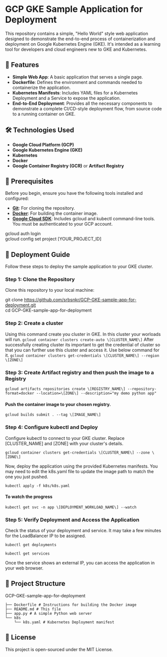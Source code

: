 # GCP GKE Sample Application for Deployment

This repository contains a simple, "Hello World" style web application designed to demonstrate the end-to-end process of containerization and deployment on Google Kubernetes Engine (GKE). It's intended as a learning tool for developers and cloud engineers new to GKE and Kubernetes.

## 🌟 Features

- **Simple Web App**: A basic application that serves a single page.
- **Dockerfile**: Defines the environment and commands needed to containerize the application.
- **Kubernetes Manifests**: Includes YAML files for a Kubernetes Deployment and a Service to expose the application.
- **End-to-End Deployment**: Provides all the necessary components to demonstrate a complete CI/CD-style deployment flow, from source code to a running container on GKE.

## 🛠️ Technologies Used

- **Google Cloud Platform (GCP)**
- **Google Kubernetes Engine (GKE)**
- **Kubernetes**
- **Docker**
- **Google Container Registry (GCR)** or **Artifact Registry**

## 📝 Prerequisites

Before you begin, ensure you have the following tools installed and configured:

- [**Git**](https://git-scm.com/): For cloning the repository.
- [**Docker**](https://www.docker.com/): For building the container image.
- [**Google Cloud SDK**](https://cloud.google.com/sdk): Includes gcloud and kubectl command-line tools. You must be authenticated to your GCP account.

gcloud auth login  
gcloud config set project \[YOUR_PROJECT_ID\]  

## 🚀 Deployment Guide

Follow these steps to deploy the sample application to your GKE cluster.

### Step 1: Clone the Repository

Clone this repository to your local machine:

git clone <https://github.com/srbsnkr/GCP-GKE-sample-app-for-deployment.git>  
cd GCP-GKE-sample-app-for-deployment  

### Step 2: Create a cluster

Using this command create you cluster in GKE. In this cluster your worloads will run.
`gcloud container clusters create-auto \[CLUSTER_NAME\]`
After successfully creating cluster its important to get the credential of cluster so that you can further use this cluster and access it. Use below command for it.
`gcloud container clusters get-credentials \[CLUSTER_NAME\] --region \[ZONE\]`

### Step 3: Create Artifact registry and then push the image to a Registry

`gcloud artifacts repositories create \[REGISTRY_NAME\] --repository-format=docker --location=\[ZONE\] --description="my demo python app"`

#### Push the container image to your chosen registry.
`gcloud builds submit . --tag \[IMAGE_NAME\]`

### Step 4: Configure kubectl and Deploy

Configure kubectl to connect to your GKE cluster. Replace \[CLUSTER_NAME\] and \[ZONE\] with your cluster's details.

```gcloud container clusters get-credentials \[CLUSTER_NAME\] --zone \[ZONE\]  ```

Now, deploy the application using the provided Kubernetes manifests. You may need to edit the k8s.yaml file to update the image path to match the one you just pushed.

`kubectl apply -f k8s/k8s.yaml`

#### To watch the progress
`kubectl get svc -n app \[DEPLOYMENT_WORKLOAD_NAME\] --watch  `

### Step 5: Verify Deployment and Access the Application

Check the status of your deployment and service. It may take a few minutes for the LoadBalancer IP to be assigned.

`kubectl get deployments`

`kubectl get services`

Once the service shows an external IP, you can access the application in your web browser.

## 📂 Project Structure

GCP-GKE-sample-app-for-deployment
```
├── Dockerfile # Instructions for building the Docker image  
├── README.md # This file  
├── app.py # A simple Python web server  
└── k8s
    └── k8s.yaml # Kubernetes Deployment manifest
```  

## 📄 License

This project is open-sourced under the MIT License.